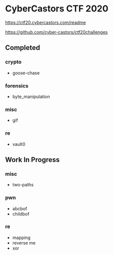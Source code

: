 # CyberCastors CTF 2020

https://ctf20.cybercastors.com/readme

https://github.com/cyber-castors/ctf20challenges

## Completed

### crypto

 - goose-chase

### forensics

 - byte_manipulation

### misc

 - gif

### re

 - vault0

## Work In Progress

### misc

 - two-paths

### pwn

 - abcbof
 - childbof

### re

 - mapping
 - reverse me
 - xor

